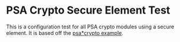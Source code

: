 # PSA Crypto Secure Element Test

This is a configuration test for all PSA crypto modules using a secure element.
It is based off the [psa*crypto example](../../../examples/advanced/psa*crypto/README.md).
